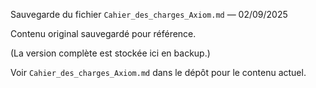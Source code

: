 Sauvegarde du fichier `Cahier_des_charges_Axiom.md` — 02/09/2025

Contenu original sauvegardé pour référence.

(La version complète est stockée ici en backup.)

Voir `Cahier_des_charges_Axiom.md` dans le dépôt pour le contenu actuel.
